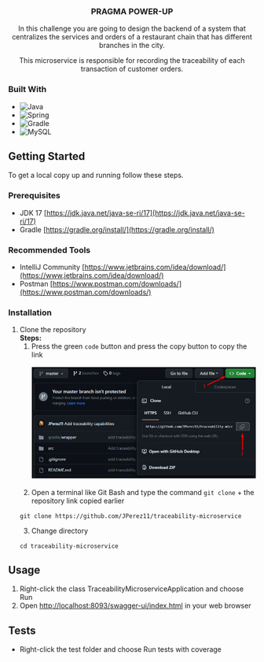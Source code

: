 <br>
<div>
<h3 style="text-align: center">PRAGMA POWER-UP</h3>
  <p style="text-align: center">
    In this challenge you are going to design the backend of a system that centralizes the services and orders of a restaurant chain that has different branches in the city.
  </p>
<p style="text-align: center">
   This microservice is responsible for recording the traceability of each transaction of customer orders.
</p>
</div>

### Built With

* ![Java](https://img.shields.io/badge/java-%23ED8B00.svg?style=for-the-badge&logo=java&logoColor=white)
* ![Spring](https://img.shields.io/badge/Spring-6DB33F?style=for-the-badge&logo=spring&logoColor=white)
* ![Gradle](https://img.shields.io/badge/Gradle-02303A.svg?style=for-the-badge&logo=Gradle&logoColor=white)
* ![MySQL](https://img.shields.io/badge/MySQL-00000F?style=for-the-badge&logo=mysql&logoColor=white)


<!-- GETTING STARTED -->
## Getting Started

To get a local copy up and running follow these steps.

### Prerequisites

* JDK 17 [https://jdk.java.net/java-se-ri/17](https://jdk.java.net/java-se-ri/17)
* Gradle [https://gradle.org/install/](https://gradle.org/install/)

### Recommended Tools
* IntelliJ Community [https://www.jetbrains.com/idea/download/](https://www.jetbrains.com/idea/download/)
* Postman [https://www.postman.com/downloads/](https://www.postman.com/downloads/)

### Installation

1. Clone the repository
   <br>
   <b>Steps:</b>
   <br>
   1. Press the green ``code`` button and press the copy button to copy the link
      <br><br>
      ![clone-repository-food-court.png](src/main/resources/vendor/img/clone-repository-traceability.png)
      <br><br>
   2. Open a terminal like Git Bash and type the command ``git clone`` + the repository link copied earlier
   ```shell
   git clone https://github.com/JPerez11/traceability-microservice
   ```
   3. Change directory
   ```shell
   cd traceability-microservice
   ```

<!-- USAGE -->
## Usage

1. Right-click the class TraceabilityMicroserviceApplication and choose Run
2. Open [http://localhost:8093/swagger-ui/index.html](http://localhost:8093/swagger-ui/index.html) in your web browser

<!-- ROADMAP -->
## Tests

- Right-click the test folder and choose Run tests with coverage
